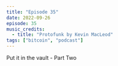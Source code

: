 ```yaml
---
title: "Episode 35"
date: 2022-09-26
episode: 35
music_credits:
  - title: "Protofunk by Kevin MacLeod"
tags: ["bitcoin", "podcast"]
---
```


Put it in the vault - Part Two